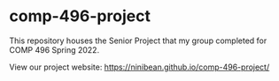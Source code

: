 # comp-496-project
This repository houses the Senior Project that my group completed for COMP 496 Spring 2022. 

View our project website: https://ninibean.github.io/comp-496-project/

